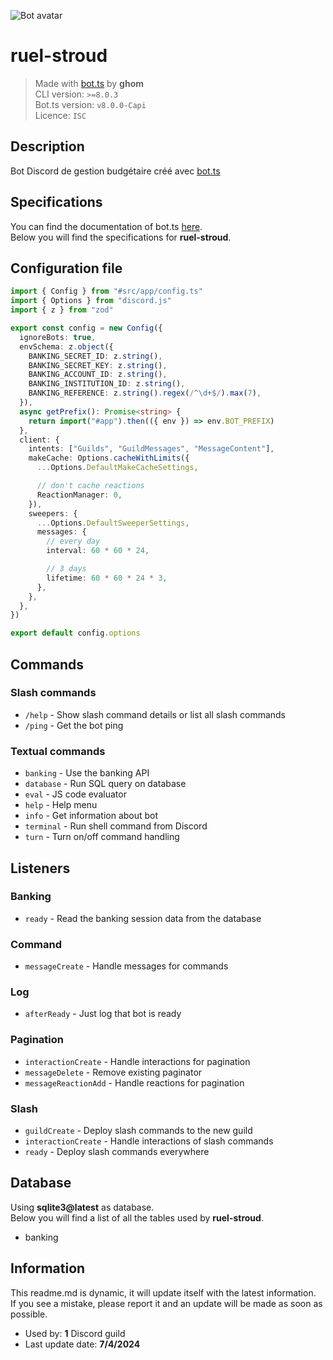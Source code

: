 ![Bot avatar](https://cdn.discordapp.com/avatars/1257663003650686986/3b2fea5ac35a7567be509fa7ef02b585.webp?size=128&fit=cover&mask=circle)

# ruel-stroud

> Made with [bot.ts](https://ghom.gitbook.io/bot-ts/) by **ghom**  
> CLI version: `>=8.0.3`  
> Bot.ts version: `v8.0.0-Capi`  
> Licence: `ISC`

## Description

Bot Discord de gestion budgétaire créé avec [bot.ts](https://ghom.gitbook.io/bot-ts/)

## Specifications

You can find the documentation of bot.ts [here](https://ghom.gitbook.io/bot-ts/).  
Below you will find the specifications for **ruel-stroud**.  

## Configuration file

```ts
import { Config } from "#src/app/config.ts"
import { Options } from "discord.js"
import { z } from "zod"

export const config = new Config({
  ignoreBots: true,
  envSchema: z.object({
    BANKING_SECRET_ID: z.string(),
    BANKING_SECRET_KEY: z.string(),
    BANKING_ACCOUNT_ID: z.string(),
    BANKING_INSTITUTION_ID: z.string(),
    BANKING_REFERENCE: z.string().regex(/^\d+$/).max(7),
  }),
  async getPrefix(): Promise<string> {
    return import("#app").then(({ env }) => env.BOT_PREFIX)
  },
  client: {
    intents: ["Guilds", "GuildMessages", "MessageContent"],
    makeCache: Options.cacheWithLimits({
      ...Options.DefaultMakeCacheSettings,

      // don't cache reactions
      ReactionManager: 0,
    }),
    sweepers: {
      ...Options.DefaultSweeperSettings,
      messages: {
        // every day
        interval: 60 * 60 * 24,

        // 3 days
        lifetime: 60 * 60 * 24 * 3,
      },
    },
  },
})

export default config.options

```

## Commands

### Slash commands

- `/help` - Show slash command details or list all slash commands  
- `/ping` - Get the bot ping

### Textual commands

- `banking` - Use the banking API  
- `database` - Run SQL query on database  
- `eval` - JS code evaluator  
- `help` - Help menu  
- `info` - Get information about bot  
- `terminal` - Run shell command from Discord  
- `turn` - Turn on/off command handling

## Listeners

### Banking  

- `ready` - Read the banking session data from the database  
### Command  

- `messageCreate` - Handle messages for commands  
### Log  

- `afterReady` - Just log that bot is ready  
### Pagination  

- `interactionCreate` - Handle interactions for pagination  
- `messageDelete` - Remove existing paginator  
- `messageReactionAdd` - Handle reactions for pagination  
### Slash  

- `guildCreate` - Deploy slash commands to the new guild  
- `interactionCreate` - Handle interactions of slash commands  
- `ready` - Deploy slash commands everywhere

## Database

Using **sqlite3@latest** as database.  
Below you will find a list of all the tables used by **ruel-stroud**.

- banking

## Information

This readme.md is dynamic, it will update itself with the latest information.  
If you see a mistake, please report it and an update will be made as soon as possible.

- Used by: **1** Discord guild
- Last update date: **7/4/2024**

